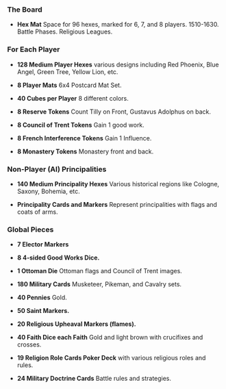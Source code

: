 ### The Board

- **Hex Mat** Space for 96 hexes, marked for 6, 7, and 8 players. 1510-1630. Battle Phases. Religious Leagues.

### For Each Player

- **128 Medium Player Hexes** various designs including Red Phoenix, Blue Angel, Green Tree, Yellow Lion, etc.

- **8 Player Mats** 6x4 Postcard Mat Set.

- **40 Cubes per Player** 8 different colors.

- **8 Reserve Tokens** Count Tilly on Front, Gustavus Adolphus on back.

- **8 Council of Trent Tokens** Gain 1 good work.
  
- **8 French Interference Tokens** Gain 1 Influence.
  
- **8 Monastery Tokens** Monastery front and back.

### Non-Player (AI) Principalities

- **140 Medium Principality Hexes** Various historical regions like Cologne, Saxony, Bohemia, etc.

- **Principality Cards and Markers** Represent principalities with flags and coats of arms.

### Global Pieces

- **7 Elector Markers**

- **8 4-sided Good Works Dice.**

- **1 Ottoman Die** Ottoman flags and Council of Trent images.

- **180 Military Cards** Musketeer, Pikeman, and Cavalry sets.

- **40 Pennies** Gold.

- **50 Saint Markers.**

- **20 Religious Upheaval Markers (flames).**

- **40 Faith Dice each Faith** Gold and light brown with crucifixes and crosses.

- **19 Religion Role Cards Poker Deck** with various religious roles and rules.

- **24 Military Doctrine Cards** Battle rules and strategies.